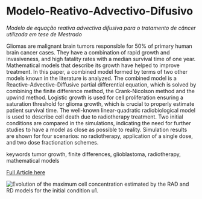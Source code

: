 # Modelo-Reativo-Advectivo-Difusivo
_Modelo de equação reativa advectiva difusiva para o tratamento de câncer utilizada em tese de Mestrado_ 

Gliomas are malignant brain tumors responsible for 50% of primary human brain cancer cases. They have a combination
of rapid growth and invasiveness, and high fatality rates with a median survival time of one year. Mathematical models
that describe its growth have helped to improve treatment. In this paper, a combined model formed by terms of two other
models known in the literature is analyzed. The combined model is a Reactive-Advective-Diffusive partial differential
equation, which is solved by combining the finite difference method, the Crank-Nicolson method and the upwind
method. Logistic growth is used for cell proliferation ensuring a saturation threshold for glioma growth, which is crucial
to properly estimate patient survival time. The well-known linear-quadratic radiobiological model is used to describe
cell death due to radiotherapy treatment. Two initial conditions are compared in the simulations, indicating the need
for further studies to have a model as close as possible to reality. Simulation results are shown for four scenarios: no
radiotherapy, application of a single dose, and two dose fractionation schemes.

keywords tumor growth, finite differences, glioblastoma, radiotherapy, mathematical models

[Full Article here](https://doi.org/10.5433/1679-0375.2023.v44.47321) 

![Evolution of the maximum cell concentration
estimated by the RAD and RD models for the initial
condition u1.](mConcentracaoMaxDias80X0Ci1D100R0.png)

